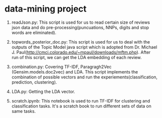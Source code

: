 # data-mining project

1. readJson.py: This script is used for us to read certain size of reviews json data and do pre-processing(puncuations, NNPs, digits and stop words are eliminated).

2. topwords_posterior_doc.py: This script is used for us to deal with the outputs of the Topic Model java script which is adopted from Dr. Michael J. Paul(http://cmci.colorado.edu/~mpaul/downloads/mftm.php). After run of this script, we can get the LDA embedding of each review.

3. combination.py: Covering TF-IDF, Paragragh2Vec (Gensim.models.doc2vec) and LDA. This script implements the combination of possible vectors and run the experiements(classification, prediction, clustering).

4. LDA.py: Getting the LDA vector.

5. scratch.ipynb: This notebook is used to run TF-IDF for clustering and classification tasks. It's a scratch book to run different sets of data on same tasks.

